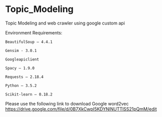 # Topic_Modeling
Topic Modeling and web crawler using google custom api

Environment Requirements: 

    BeautifulSoup – 4.4.1 

    Gensim - 3.0.1 

    Googleapiclient 

    Spacy – 1.9.0 

    Requests – 2.18.4 

    Python – 3.5.2 

    Scikit-learn – 0.18.2 
    

Please use the following link to download Google word2vec
https://drive.google.com/file/d/0B7XkCwpI5KDYNlNUTTlSS21pQmM/edit

